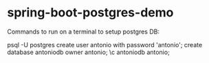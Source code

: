 # spring-boot-postgres-demo

Commands to run on a terminal to setup postgres DB:

psql -U postgres
create user antonio with password 'antonio';
create database antoniodb owner antonio;
\c antoniodb antonio;
